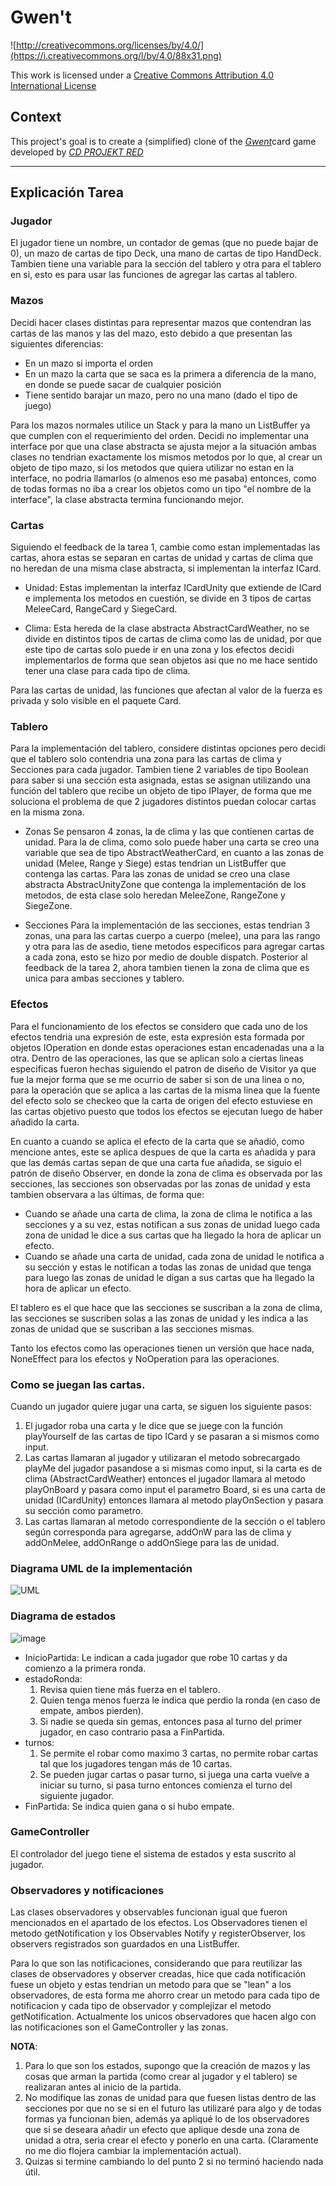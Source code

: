# Gwen't

![http://creativecommons.org/licenses/by/4.0/](https://i.creativecommons.org/l/by/4.0/88x31.png)

This work is licensed under a
[Creative Commons Attribution 4.0 International License](http://creativecommons.org/licenses/by/4.0/)

Context
-------

This project's goal is to create a (simplified) clone of the
[_Gwent_](https://www.playgwent.com/en)card game developed by [_CD PROJEKT RED_](https://cdprojektred.com/en/)

---

## Explicación Tarea

### Jugador

El jugador tiene un nombre, un contador de gemas (que no puede bajar de 0), un mazo de cartas de tipo Deck, una mano de cartas de tipo HandDeck. Tambien tiene una variable para la sección del tablero y otra para el tablero en si, esto es para usar las funciones de agregar las cartas al tablero.

### Mazos

Decidi hacer clases distintas para representar mazos que contendran las cartas de las manos y las del mazo, esto debido a que presentan las siguientes diferencias:

* En un mazo si importa el orden
* En un mazo la carta que se saca es la primera a diferencia de la mano, en donde se puede sacar de cualquier posición
* Tiene sentido barajar un mazo, pero no una mano (dado el tipo de juego)

Para los mazos normales utilice un Stack y para la mano un ListBuffer ya que cumplen con el requerimiento del orden. Decidi no implementar una interface por que una clase abstracta se ajusta mejor a la situación ambas clases no tendrian exactamente los mismos metodos por lo que, al crear un objeto de tipo mazo, si los metodos que quiera utilizar no estan en la interface, no podria llamarlos (o almenos eso me pasaba) entonces, como de todas formas no iba a crear los objetos como un tipo "el nombre de la interface", la clase abstracta termina funcionando mejor.

### Cartas

Siguiendo el feedback de la tarea 1, cambie como estan implementadas las cartas, ahora estas se separan en cartas de unidad y cartas de clima que no heredan de una misma clase abstracta, si implementan la interfaz ICard.

* Unidad: Estas implementan la interfaz ICardUnity que extiende de ICard e implementa los metodos en cuestión, se divide en 3 tipos de cartas MeleeCard, RangeCard y SiegeCard.

* Clima: Esta hereda de la clase abstracta AbstractCardWeather, no se divide en distintos tipos de cartas de clima como las de unidad, por que este tipo de cartas solo puede ir en una zona y los efectos decidi implementarlos de forma que sean objetos asi que no me hace sentido tener una clase para cada tipo de clima.

Para las cartas de unidad, las funciones que afectan al valor de la fuerza es privada y solo visible en el paquete Card.

### Tablero

Para la implementación del tablero, considere distintas opciones pero decidi que el tablero solo contendria una zona para las cartas de clima y Secciones para cada jugador. Tambien tiene 2 variables de tipo Boolean para saber si una sección esta asignada, estas se asignan utilizando una función del tablero que recibe un objeto de tipo IPlayer, de forma que me soluciona el problema de que 2 jugadores distintos puedan colocar cartas en la misma zona.

* Zonas
   Se pensaron 4 zonas, la de clima y las que contienen cartas de unidad. Para la de clima, como solo puede haber una carta se creo una variable que sea de tipo AbstractWeatherCard, en cuanto a las zonas de unidad (Melee, Range y Siege) estas tendrian un ListBuffer que contenga las cartas. Para las zonas de unidad se creo una clase abstracta AbstracUnityZone que contenga la implementación de los metodos, de esta clase solo heredan MeleeZone, RangeZone y SiegeZone.

* Secciones
   Para la implementación de las secciones, estas tendrian 3 zonas, una para las cartas cuerpo a cuerpo (melee), una para las rango y otra para las de asedio, tiene metodos especificos para agregar cartas a cada zona, esto se hizo por medio de double dispatch.
  Posterior al feedback de la tarea 2, ahora tambien tienen la zona de clima que es unica para ambas secciones y tablero.

### Efectos

Para el funcionamiento de los efectos se considero que cada uno de los efectos tendria una expresión de este, esta expresión esta formada por objetos IOperation en donde estas operaciones estan encadenadas una a la otra. Dentro de las operaciones, las que se aplican solo a ciertas lineas especificas fueron hechas siguiendo el patron de diseño de Visitor ya que fue la mejor forma que se me ocurrio de saber si son de una linea o no, para la operación que se aplica a las cartas de la misma linea que la fuente del efecto solo se checkeo que la carta de origen del efecto estuviese en las cartas objetivo puesto que todos los efectos se ejecutan luego de haber añadido la carta.

En cuanto a cuando se aplica el efecto de la carta que se añadió, como mencione antes, este se aplica despues de que la carta es añadida y para que las demás cartas sepan de que una carta fue añadida, se siguio el patrón de diseño Observer, en donde la zona de clima es observada por las secciones, las secciones son observadas por las zonas de unidad y esta tambien observara a las últimas, de forma que:

* Cuando se añade una carta de clima, la zona de clima le notifica a las secciones y a su vez, estas notifican a sus zonas de unidad luego cada zona de unidad le dice a sus cartas que ha llegado la hora de aplicar un efecto.
* Cuando se añade una carta de unidad, cada zona de unidad le notifica a su sección y estas le notifican a todas las zonas de unidad que tenga para luego las zonas de unidad le digan a sus cartas que ha llegado la hora de aplicar un efecto.

El tablero es el que hace que las secciones se suscriban a la zona de clima, las secciones se suscriben solas a las zonas de unidad y les indica a las zonas de unidad que se suscriban a las secciones mismas.

Tanto los efectos como las operaciones tienen un versión que hace nada, NoneEffect para los efectos y NoOperation para las operaciones.

### Como se juegan las cartas.

Cuando un jugador quiere jugar una carta, se siguen los siguiente pasos:
1. El jugador roba una carta y le dice que se juege con la función playYourself de las cartas de tipo ICard y se pasaran a si mismos como input.
2. Las cartas llamaran al jugador y utilizaran el metodo sobrecargado playMe del jugador pasandose a si mismas como input, si la carta es de clima (AbstractCardWeather) entonces el jugador llamara al metodo playOnBoard y pasara como input el parametro Board, si es una carta de unidad (ICardUnity) entonces llamara al metodo playOnSection y pasara su sección como parametro.
3. Las cartas llamaran al metodo correspondiente de la sección o el tablero según corresponda para agregarse, addOnW para las de clima y addOnMelee, addOnRange o addOnSiege para las de unidad.

### Diagrama UML de la implementación

![UML](https://github.com/dcc-cc3002/gwen-t-Pvkyweas/assets/112279911/b3011171-5543-4069-a310-382c606444b4)

### Diagrama de estados

![image](https://github.com/dcc-cc3002/gwen-t-Pvkyweas/assets/112279911/27d3470a-c296-4c52-ab7f-ee2c8ba83cc1)

* InicioPartida: Le indican a cada jugador que robe 10 cartas y da comienzo a la primera ronda.
* estadoRonda:
  1. Revisa quien tiene más fuerza en el tablero.
  2. Quien tenga menos fuerza le indica que perdio la ronda (en caso de empate, ambos pierden).
  3. Si nadie se queda sin gemas, entonces pasa al turno del primer jugador, en caso contrario pasa a FinPartida.
* turnos:
  1. Se permite el robar como maximo 3 cartas, no permite robar cartas tal que los jugadores tengan más de 10 cartas.
  2. Se pueden jugar cartas o pasar turno, si juega una carta vuelve a iniciar su turno, si pasa turno entonces comienza el turno del siguiente jugador.
* FinPartida: Se indica quien gana o si hubo empate.

### GameController

El controlador del juego tiene el sistema de estados y esta suscrito al jugador.

### Observadores y notificaciones

Las clases observadores y observables funcionan igual que fueron mencionados en el apartado de los efectos. Los Observadores tienen el metodo getNotification y los Observables Notify y registerObserver, los observers registrados son guardados en una ListBuffer.

Para lo que son las notificaciones, considerando que para reutilizar las clases de observadores y observer creadas, hice que cada notificación fuese un objeto y estas tendrian un metodo para que se "lean" a los observadores, de esta forma me ahorro crear un metodo para cada tipo de notificacion y cada tipo de observador y complejizar el metodo getNotification. Actualmente los unicos observadores que hacen algo con las notificaciones son el GameController y las zonas.

**NOTA**: 
1. Para lo que son los estados, supongo que la creación de mazos y las cosas que arman la partida (como crear al jugador y el tablero) se realizaran antes al inicio de la partida.
2. No modifique las zonas de unidad para que fuesen listas dentro de las secciones por que no se si en el futuro las utilizaré para algo y de todas formas ya funcionan bien, además ya 
   apliqué lo de los observadores que si se deseara añadir un efecto que aplique desde una zona de unidad a otra, seria crear el efecto y ponerlo en una carta. (Claramente no me dio flojera 
   cambiar la implementación actual).
3. Quizas si termine cambiando lo del punto 2 si no terminó haciendo nada útil.
